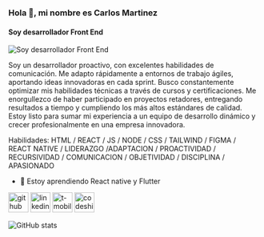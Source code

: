 ### Hola 👋, mi nombre es Carlos Martinez
#### Soy desarrollador Front End 
![Soy desarrollador Front End ](https://arturssmirnovs.github.io/github-profile-readme-generator/images/banner.png)

Soy un desarrollador proactivo, con excelentes habilidades de comunicación. Me adapto rápidamente a entornos de trabajo ágiles, aportando ideas innovadoras en cada sprint. Busco constantemente optimizar mis habilidades técnicas a través de cursos y certificaciones.
Me enorgullezco de haber participado en proyectos retadores, entregando resultados a tiempo y cumpliendo los más altos estándares de calidad. Estoy listo para sumar mi experiencia a un equipo de desarrollo dinámico y crecer profesionalmente en una empresa innovadora.

Habilidades: HTML / REACT / JS / NODE / CSS / TAILWIND / FIGMA / REACT NATIVE / LIDERAZGO /ADAPTACION / PROACTIVIDAD / RECURSIVIDAD / COMUNICACION / OBJETIVIDAD / DISCIPLINA / APASIONADO

- 🌱 Estoy aprendiendo React native y Flutter 


[<img src='https://cdn.jsdelivr.net/npm/simple-icons@3.0.1/icons/github.svg' alt='github' height='40'>](https://github.com/https://github.com/CarlosEmartinezC)  [<img src='https://cdn.jsdelivr.net/npm/simple-icons@3.0.1/icons/linkedin.svg' alt='linkedin' height='40'>](www.linkedin.com/in/carlos-martinezc)  [<img src='https://cdn.jsdelivr.net/npm/simple-icons@3.0.1/icons/t-mobile.svg' alt='t-mobile' height='40'>](https://torre.ai/s/q71teu4ZTW)  [<img src='https://cdn.jsdelivr.net/npm/simple-icons@3.0.1/icons/codeship.svg' alt='codeship' height='40'>](https://carlos-martinez-wed.vercel.app/)  

![GitHub stats](https://github-readme-stats.vercel.app/api?username=https://github.com/CarlosEmartinezC&show_icons=true)  


